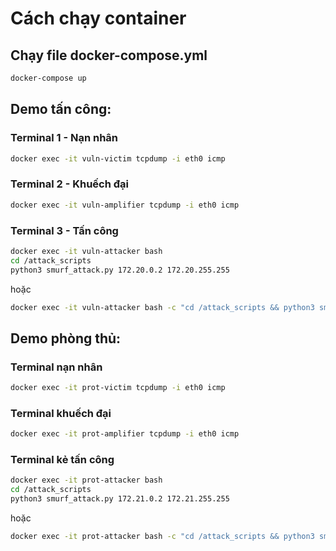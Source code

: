 
# Cách chạy container

## Chạy file docker-compose.yml

```bash
docker-compose up
```

## Demo tấn công:
### Terminal 1 - Nạn nhân
```bash
docker exec -it vuln-victim tcpdump -i eth0 icmp
```
###  Terminal 2 - Khuếch đại
```bash
docker exec -it vuln-amplifier tcpdump -i eth0 icmp
```

### Terminal 3 - Tấn công
```bash
docker exec -it vuln-attacker bash
cd /attack_scripts
python3 smurf_attack.py 172.20.0.2 172.20.255.255
```
hoặc

```bash
docker exec -it vuln-attacker bash -c "cd /attack_scripts && python3 smurf_attack.py 172.20.0.2 172.20.255.255"
```

## Demo phòng thủ:
### Terminal nạn nhân
```bash
docker exec -it prot-victim tcpdump -i eth0 icmp
```
### Terminal khuếch đại
```bash
docker exec -it prot-amplifier tcpdump -i eth0 icmp
```
### Terminal kẻ tấn công
```bash
docker exec -it prot-attacker bash
cd /attack_scripts
python3 smurf_attack.py 172.21.0.2 172.21.255.255
```
hoặc
```bash
docker exec -it prot-attacker bash -c "cd /attack_scripts && python3 smurf_attack.py 172.20.0.2 172.20.255.255"
```
